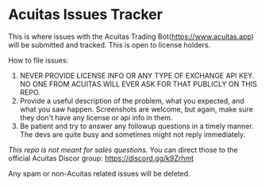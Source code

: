 # Acuitas Issues Tracker

This is where issues with the Acuitas Trading Bot(https://www.acuitas.app) will be submitted and tracked. This is open to license holders.

How to file issues:

1. NEVER PROVIDE LICENSE INFO OR ANY TYPE OF EXCHANGE API KEY. NO ONE FROM ACUITAS WILL EVER ASK FOR THAT PUBLICLY ON THIS REPO.
2. Provide a useful description of the problem, what you expected, and what you saw happen. Screenshots are welcome, but again, make sure they don't have any license or api info in them.
3. Be patient and try to answer any followup questions in a timely manner. The devs are quite busy and sometimes might not reply immediately.

*This repo is not meant for sales questions.* You can direct those to the official Acuitas Discor group: https://discord.gg/k9Zrhmt

Any spam or non-Acuitas related issues will be deleted.
